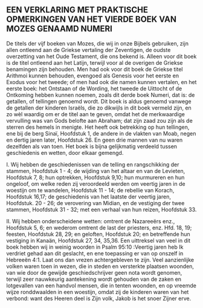 ## EEN VERKLARING MET PRAKTISCHE OPMERKINGEN VAN HET VIERDE BOEK VAN MOZES GENAAMD NUMERI

De titels der vijf boeken van Mozes, die wij in onze Bijbels gebruiken, zijn allen ontleend aan de Griekse vertaling der Zeventigen, de oudste overzetting van het Oude Testament, die ons bekend is. Alleen voor dit boek is de titel ontleend aan het Latijn, terwijl voor al de overigen de Griekse benamingen zijn behouden. Men had ook voor dit boek de Griekse titel Arithmoi kunnen behouden, evengoed als Genesis voor het eerste en Exodus voor het tweede; of men had ook die namen kunnen vertalen, en het eerste boek: het Ontstaan of de Wording, het tweede de Uittocht of de Ontkoming hebben kunnen noemen, zoals dit derde boek Numeri, dat is: de getallen, of tellingen genoemd wordt. Dit boek is aldus genoemd vanwege de getallen der kinderen Israëls, die zo dikwijls in dit boek vermeld zijn, en zo wèl waardig om er de titel aan te geven, omdat het de merkwaardige vervulling was van Gods belofte aan Abraham; dat zijn zaad zou zijn als de sterren des hemels in menigte. Het heeft ook betrekking op hun tellingen, ene bij de berg Sinaï, Hoofdstuk 1, de andere in de vlakten van Moab, negen en dertig jaren later, Hoofdstuk 26. En geen drie mannen van nu waren dezelfden als van toen. Het boek is bijna gelijkmatig verdeeld tussen geschiedenis en wetten, door elkaar gemengd.

I. Wij hebben de geschiedenissen van de telling en rangschikking der stammen, Hoofdstuk 1 - 4; de wijding van het altaar en van de Levieten, Hoofdstuk 7, 8; hun optrekken, Hoofdstuk 9,10; hun murmureren en hun ongeloof, om welke reden zij veroordeeld werden om veertig jaren in de woestijn om te wandelen, Hoofdstuk 11 - 14; de rebellie van Korach, Hoofdstuk 16,17; de geschiedenis van het laatste der veertig jaren, Hoofdstuk. 20 - 26; de verovering van Midian, en de vestiging der twee stammen, Hoofdstuk 31 - 32; met een verhaal van hun reizen, Hoofdstuk 33.

II. Wij hebben onderscheidene wetten: omtrent de Nazareeërs enz., Hoofdstuk 5, 6; en wederom omtrent de last der priesters, enz.
Hfd. 18, 19; feesten, Hoofdstuk 28, 29; en geloften, Hoofdstuk 20; en betreffende hun vestiging in Kanaän, Hoofdstuk 27, 34, 35,36. Een uittreksel van veel in dit boek hebben wij in weinig woorden in Psalm 95:10 :Veertig jaren heb Ik verdriet gehad aan dit geslacht, en ene toepassing er van op onszelf in Hebreeën 4:1. Laat ons dan vrezen achtergebleven te zijn. Veel aanzienlijke volken waren toen in wezen, die in steden en versterkte plaatsen woonden, van wie door de gewijde geschiedschrijver geen nota wordt genomen, terwijl zeer nauwkeurig aantekening wordt gehouden van de zaken en lotgevallen van een handvol mensen, die in tenten woonden, en op vreemde wijze ronddwaalden in een woestijn, omdat zij de kinderen waren van het verbond: want des Heeren deel is Zijn volk, Jakob is het snoer Zijner erve. 
